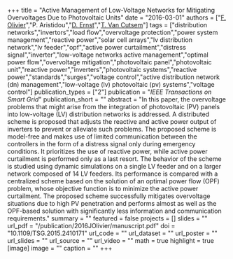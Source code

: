 +++
title = "Active Management of Low-Voltage Networks for Mitigating Overvoltages Due to Photovoltaic Units"
date = "2016-03-01"
authors = ["[F. Olivier](https://scholar.google.com/citations?user=_pubM3wAAAAJ)","P. Aristidou","[D. Ernst](https://scholar.google.com/citations?hl=en&user=91ZxYSsAAAAJ)","[T. Van Cutsem](https://scholar.google.com/citations?user=rFDmBaIAAAAJ)"]
tags = ["distribution networks","invertors","load flow","overvoltage protection","power system management","reactive power","solar cell arrays","lv distribution network","lv feeder","opf","active power curtailment","distress signal","inverter","low-voltage networks active management","optimal power flow","overvoltage mitigation","photovoltaic panel","photovoltaic unit","reactive power","inverters","photovoltaic systems","reactive power","standards","surges","voltage control","active distribution network (dn) management","low-voltage (lv) photovoltaic (pv) systems","voltage control"]
publication_types = ["2"]
publication = "_IEEE Transactions on Smart Grid_"
publication_short = ""
abstract = "In this paper, the overvoltage problems that might arise from the integration of photovoltaic (PV) panels into low-voltage (LV) distribution networks is addressed. A distributed scheme is proposed that adjusts the reactive and active power output of inverters to prevent or alleviate such problems. The proposed scheme is model-free and makes use of limited communication between the controllers in the form of a distress signal only during emergency conditions. It prioritizes the use of reactive power, while active power curtailment is performed only as a last resort. The behavior of the scheme is studied using dynamic simulations on a single LV feeder and on a larger network composed of 14 LV feeders. Its performance is compared with a centralized scheme based on the solution of an optimal power flow (OPF) problem, whose objective function is to minimize the active power curtailment. The proposed scheme successfully mitigates overvoltage situations due to high PV penetration and performs almost as well as the OPF-based solution with significantly less information and communication requirements."
summary = ""
featured = false
projects = []
slides = ""
url_pdf = "/publication/2016JOlivier/manuscript.pdf"
doi = "10.1109/TSG.2015.2410171"
url_code = ""
url_dataset = ""
url_poster = ""
url_slides = ""
url_source = ""
url_video = ""
math = true
highlight = true
[image]
image = ""
caption = ""
+++

<script type='text/javascript' src='https://d1bxh8uas1mnw7.cloudfront.net/assets/embed.js'></script>


<div class='altmetric-embed' data-badge-type='medium-donut' data-badge-details='right' data-doi='10.1109/TSG.2015.2410171'></div>



